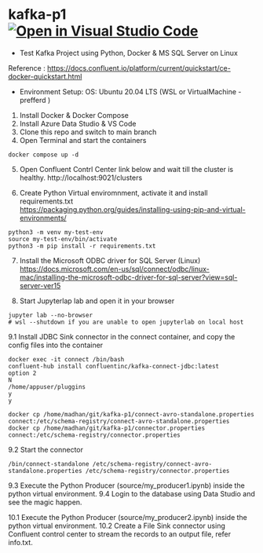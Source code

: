 # kafka-p1 [![Open in Visual Studio Code](https://open.vscode.dev/badges/open-in-vscode.svg)](https://open.vscode.dev/madhankumar388/kafka-p1)

 - Test Kafka Project using Python, Docker &amp; MS SQL Server on Linux

Reference : https://docs.confluent.io/platform/current/quickstart/ce-docker-quickstart.html

- Environment Setup:
OS: Ubuntu 20.04 LTS (WSL or VirtualMachine - prefferd )

1. Install Docker & Docker Compose
2. Install Azure Data Studio & VS Code
3. Clone this repo and switch to main branch
4. Open Terminal and start the containers
  ```
docker compose up -d
  ```
5.  Open Confluent Contrl Center link below and wait till the cluster is healthy.
http://localhost:9021/clusters

6. Create Python Virtual enviromnment, activate it and install requirements.txt\
   https://packaging.python.org/guides/installing-using-pip-and-virtual-environments/
```
python3 -m venv my-test-env
source my-test-env/bin/activate
python3 -m pip install -r requirements.txt
```
7. Install the Microsoft ODBC driver for SQL Server (Linux)\
https://docs.microsoft.com/en-us/sql/connect/odbc/linux-mac/installing-the-microsoft-odbc-driver-for-sql-server?view=sql-server-ver15

8. Start Jupyterlap lab and open it in your browser
```
jupyter lab --no-browser
# wsl --shutdown if you are unable to open jupyterlab on local host
```
9.1 Install JDBC Sink connector in the connect container, and copy the config files into the container
```
docker exec -it connect /bin/bash
confluent-hub install confluentinc/kafka-connect-jdbc:latest
option 2
N
/home/appuser/pluggins
y
y

docker cp /home/madhan/git/kafka-p1/connect-avro-standalone.properties connect:/etc/schema-registry/connect-avro-standalone.properties
docker cp /home/madhan/git/kafka-p1/connector.properties connect:/etc/schema-registry/connector.properties
```
9.2 Start the connector
```
/bin/connect-standalone /etc/schema-registry/connect-avro-standalone.properties /etc/schema-registry/connector.properties
```
9.3 Execute the Python Producer (source/my_producer1.ipynb) inside the python virtual environment.
9.4 Login to the database using Data Studio and see the magic happen.


10.1 Execute the Python Producer (source/my_producer2.ipynb) inside the python virtual environment.
10.2 Create a File Sink connector using Confluent control center to stream the records to an output file, refer info.txt.
